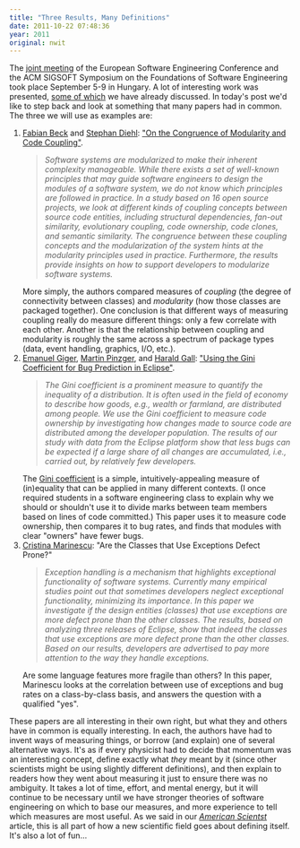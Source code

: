```yaml
---
title: "Three Results, Many Definitions"
date: 2011-10-22 07:48:36
year: 2011
original: nwit
---
```

<p>The <a href="http://2011.esec-fse.org/">joint meeting</a> of the European Software Engineering Conference and the ACM SIGSOFT Symposium on the Foundations of Software Engineering took place September 5-9 in Hungary. A lot of interesting work was presented, <a href="http://www.neverworkintheory.org/?p=152">some of which</a> we have already discussed. In today's post we'd like to step back and look at something that many papers had in common. The three we will use as examples are:</p>
<ol>
  <li><a href="http://www.uni-trier.de/index.php?id=26135">Fabian Beck</a> and <a href="http://www.st.uni-trier.de/~diehl/">Stephan Diehl</a>: <a href="http://www.st.uni-trier.de/~diehl/pubs/esecfse11.pdf">"On the Congruence of Modularity and Code Coupling"</a>.
<blockquote><em>Software systems are modularized to make their inherent complexity manageable. While there exists a set of well-known principles that may guide software engineers to design the modules of a software system, we do not know which principles are followed in practice. In a study based on 16 open source projects, we look at different kinds of coupling concepts between source code entities, including structural dependencies, fan-out similarity, evolutionary coupling, code ownership, code clones, and semantic similarity. The congruence between these coupling concepts and the modularization of the system hints at the modularity principles used in practice. Furthermore, the results provide insights on how to support developers to modularize software systems.</em></blockquote>
More simply, the authors compared measures of <em>coupling</em> (the degree of connectivity between classes) and <em>modularity</em> (how those classes are packaged together). One conclusion is that different ways of measuring coupling really do measure different things: only a few correlate with each other. Another is that the relationship between coupling and modularity is roughly the same across a spectrum of package types (data, event handling, graphics, I/O, etc.).</li>
  <li><a href="http://seal.ifi.uzh.ch/giger/">Emanuel Giger</a>, <a href="http://seal.ifi.uzh.ch/pinzger">Martin Pinzger</a>, and <a href="http://seal.ifi.uzh.ch/gall">Harald Gall</a>: <a href="http://swerl.tudelft.nl/twiki/pub/Main/TechnicalReports/TUD-SERG-2011-018.pdf">"Using the Gini Coefficient for Bug Prediction in Eclipse"</a>.
<blockquote><em>The Gini coefficient is a prominent measure to quantify the inequality of a distribution. It is often used in the field of economy to describe how goods, e.g., wealth or farmland, are distributed among people. We use the Gini coefficient to measure code ownership by investigating how changes made to source code are distributed among the developer population. The results of our study with data from the Eclipse platform show that less bugs can be expected if a large share of all changes are accumulated, i.e., carried out, by relatively few developers.</em></blockquote>
The <a href="http://en.wikipedia.org/wiki/Gini_coefficient">Gini coefficient</a> is a simple, intuitively-appealing measure of (in)equality that can be applied in many different contexts. (I once required students in a software engineering class to explain why we should or shouldn't use it to divide marks between team members based on lines of code committed.) This paper uses it to measure code ownership, then compares it to bug rates, and finds that modules with clear "owners" have fewer bugs.</li>
  <li><a href="http://bigfoot.cs.upt.ro/~cristina/">Cristina Marinescu</a>: "Are the Classes that Use Exceptions Defect Prone?"
<blockquote><em>Exception handling is a mechanism that highlights exceptional functionality of software systems. Currently many empirical studies point out that sometimes developers neglect exceptional functionality, minimizing its importance. In this paper we investigate if the design entities (classes) that use exceptions are more defect prone than the other classes. The results, based on analyzing three releases of Eclipse, show that indeed the classes that use exceptions are more defect prone than the other classes. Based on our results, developers are advertised to pay more attention to the way they handle exceptions.</em></blockquote>
Are some language features more fragile than others? In this paper, Marinescu looks at the correlation between use of exceptions and bug rates on a class-by-class basis, and answers the question with a qualified "yes".</li>
</ol>
<p>These papers are all interesting in their own right, but what they and others have in common is equally interesting. In each, the authors have had to invent ways of measuring things, or borrow (and explain) one of several alternative ways. It's as if every physicist had to decide that momentum was an interesting concept, define exactly what <em>they</em> meant by it (since other scientists might be using slightly different definitions), and then explain to readers how they went about measuring it just to ensure there was no ambiguity. It takes a lot of time, effort, and mental energy, but it will continue to be necessary until we have stronger theories of software engineering on which to base our measures, and more experience to tell which measures are most useful. As we said in our <a href="http://www.neverworkintheory.org/?p=181"><em>American Scientst</em></a> article, this is all part of how a new scientific field goes about defining itself. It's also a lot of fun…</p>
